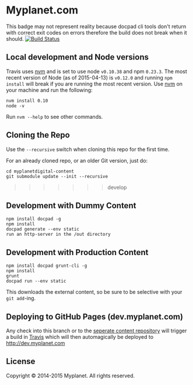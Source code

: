 # Myplanet.com   

This badge may not represent reality because docpad cli tools don't return with correct exit codes on errors therefore the build does not break when it should.
[![Build Status](https://travis-ci.org/myplanetdigital/myplanetdigital.svg?branch=develop)](https://travis-ci.org/myplanetdigital/myplanetdigital)

## Local development and Node versions
Travis uses [nvm](https://github.com/creationix/nvm) and is set to use node `v0.10.38` and npm `0.23.3`. The most recent version of Node (as of 2015-04-13) is `v0.12.0` and running `npm install` will break if you are running the most recent version. Use [nvm](https://github.com/creationix/nvm) on your machine and run the following:

```shell
nvm install 0.10
node -v
```
 
Run `nvm --help` to see other commands.

## Cloning the Repo

Use the `--recursive` switch when cloning this repo for the first time.

For an already cloned repo, or an older Git version, just do:

```
cd myplanetdigital-content
git submodule update --init --recursive
```
>>>>>>> develop

## Development with Dummy Content 
	     
	npm install docpad -g  
	npm install
	docpad generate --env static
	run an http-server in the /out directory

## Development with Production Content

	npm install docpad grunt-cli -g
	npm install
	grunt
	docpad run --env static
 
This downloads the external content, so be sure to be selective with your `git add`-ing.

## Deploying to GitHub Pages (dev.myplanet.com)

Any check into this branch or to the [seperate content repository](https://github.com/myplanetdigital/myplanetdigital-content) will trigger a build in [Travis](https://travis-ci.org/) which will then automagically be deployed to http://dev.myplanet.com

## License 

Copyright © 2014-2015 Myplanet. All rights reserved.
 
 
